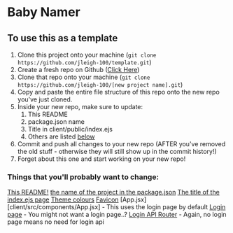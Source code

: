 # Baby Namer


## To use this as a template

1. Clone this project onto your machine (`git clone https://github.com/jleigh-100/template.git`)
2. Create a fresh repo on Github ([Click Here](https://github.com/new))
3. Clone that repo onto your machine (`git clone https://github.com/jleigh-100/[new project name].git`)
4. Copy and paste the entire file structure of this repo onto the new repo you've just cloned.
5. Inside your new repo, make sure to update:
    1. This README
    2. package.json name
    3. Title in client/public/index.ejs
    4. Others are listed [below](#things-that-youll-probably-want-to-change)
6. Commit and push all changes to your new repo (AFTER you've removed the old stuff - otherwise they will still show up in the commit history!)
7. Forget about this one and start working on your new repo!

### Things that you'll probably want to change:
[This README!](./README.md)
[the name of the project in the package.json](package.json#L2)
[The title of the index.ejs page](client/index.ejs#L4)
[Theme colours](client/src/theme/theme.json)
[Favicon](client/public/favicon.ico)
[App.jsx][client/src/components/App.jsx] - This uses the login page by default
[Login page](client/src/components/Login.jsx) - You might not want a login page..?
[Login API Router](server/routes/apiRouter.js) - Again, no login page means no need for login api
